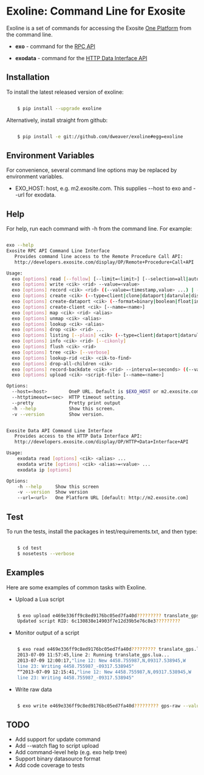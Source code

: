 Exoline: Command Line for Exosite
=================================

Exoline is a set of commands for accessing the Exosite [One Platform](http://exosite.com/products/onep) from the command line.

- **exo** - command for the [RPC API](http://developers.exosite.com/display/OP/Remote+Procedure+Call+API)

- **exodata** - command for the [HTTP Data Interface API](http://developers.exosite.com/display/OP/HTTP+Data+Interface+API)


Installation 
------------

To install the latest released version of exoline:

```bash

    $ pip install --upgrade exoline

```

Alternatively, install straight from github:

```bash

    $ pip install -e git://github.com/dweaver/exoline#egg=exoline

```


Environment Variables
---------------------

For convenience, several command line options may be replaced by environment variables.

* EXO\_HOST: host, e.g. m2.exosite.com. This supplies --host to exo and --url for exodata.


Help 
----

For help, run each command with -h from the command line. For example:

```bash

exo --help
Exosite RPC API Command Line Interface
   Provides command line access to the Remote Procedure Call API:
   http://developers.exosite.com/display/OP/Remote+Procedure+Call+API

Usage:
  exo [options] read [--follow] [--limit=<limit>] [--selection=all|autowindow|givenwindow] <cik> <rid>
  exo [options] write <cik> <rid> --value=<value>
  exo [options] record <cik> <rid> ((--value=<timestamp,value> ...) | -)
  exo [options] create <cik> (--type=client|clone|dataport|datarule|dispatch) -
  exo [options] create-dataport <cik> (--format=binary|boolean|float|integer|string) [--name=<name>]
  exo [options] create-client <cik> [--name=<name>]
  exo [options] map <cik> <rid> <alias>
  exo [options] unmap <cik> <alias>
  exo [options] lookup <cik> <alias>
  exo [options] drop <cik> <rid> ...
  exo [options] listing [--plain] <cik> (--type=client|dataport|datarule|dispatch) ...
  exo [options] info <cik> <rid> [--cikonly] 
  exo [options] flush <cik> <rid>
  exo [options] tree <cik> [--verbose]
  exo [options] lookup-rid <cik> <cik-to-find>
  exo [options] drop-all-children <cik>
  exo [options] record-backdate <cik> <rid> --interval=<seconds> ((--value=<value> ...) | -)
  exo [options] upload <cik> <script-file> [--name=<name>]

Options:
  --host=<host>        OneP URL. Default is $EXO_HOST or m2.exosite.com.
  --httptimeout=<sec>  HTTP timeout setting.
  --pretty             Pretty print output
  -h --help            Show this screen.
  -v --version         Show version.

```

```bash

Exosite Data API Command Line Interface
   Provides access to the HTTP Data Interface API:
   http://developers.exosite.com/display/OP/HTTP+Data+Interface+API

Usage:
    exodata read [options] <cik> <alias> ... 
    exodata write [options] <cik> <alias>=<value> ...
    exodata ip [options]

Options:
    -h --help     Show this screen
    -v --version  Show version
    --url=<url>   One Platform URL [default: http://m2.exosite.com]

```

Test
----

To run the tests, install the packages in test/requirements.txt, and then type:

```bash

    $ cd test
    $ nosetests --verbose

```

Examples
--------

Here are some examples of common tasks with Exoline.

* Upload a Lua script

```bash

    $ exo upload e469e336ff9c8ed9176bc05ed7fa40d????????? translate_gps.lua
    Updated script RID: 6c130838e14903f7e12d39b5e76c8e3?????????

```

* Monitor output of a script

```bash

    $ exo read e469e336ff9c8ed9176bc05ed7fa40d????????? translate_gps.lua --follow 
    2013-07-09 11:57:45,line 2: Running translate_gps.lua...
    2013-07-09 12:00:17,"line 12: New 4458.755987,N,09317.538945,W
    line 23: Writing 4458.755987_-09317.538945"
    ““2013-07-09 12:15:41,"line 12: New 4458.755987,N,09317.538945,W
    line 23: Writing 4458.755987_-09317.538945"

```

* Write raw data

```bash

    $ exo write e469e336ff9c8ed9176bc05ed7fa40d????????? gps-raw --value=4458.755987,N,09317.538945,W

```



TODO
----

- Add support for update command 
- Add --watch flag to script upload
- Add command-level help (e.g. exo help tree)
- Support binary datasource format
- Add code coverage to tests
